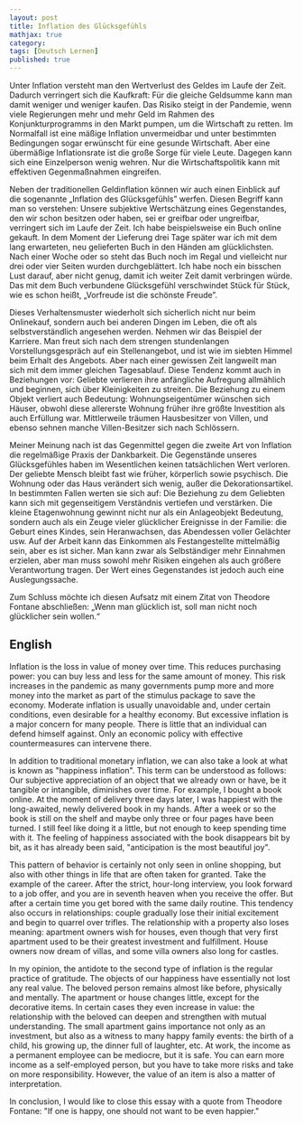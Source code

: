 ```yaml
---
layout: post
title: Inflation des Glücksgefühls
mathjax: true
category:
tags: [Deutsch Lernen]
published: true
---
```

Unter Inflation versteht man den Wertverlust des Geldes im Laufe der Zeit. Dadurch verringert sich die Kaufkraft: Für die gleiche Geldsumme kann man damit weniger und weniger kaufen. Das Risiko steigt in der Pandemie, wenn viele Regierungen mehr und mehr Geld im Rahmen des Konjunkturprogramms in den Markt pumpen, um die Wirtschaft zu retten. Im Normalfall ist eine mäßige Inflation unvermeidbar und unter bestimmten Bedingungen sogar erwünscht für eine gesunde Wirtschaft. Aber eine übermäßige Inflationsrate ist die große Sorge für viele Leute. Dagegen kann sich eine Einzelperson wenig wehren. Nur die Wirtschaftspolitik kann mit effektiven Gegenmaßnahmen eingreifen.

Neben der traditionellen Geldinflation können wir auch einen Einblick auf die sogenannte „Inflation des Glücksgefühls” werfen. Diesen Begriff kann man so verstehen: Unsere subjektive Wertschätzung eines Gegenstandes, den wir schon besitzen oder haben, sei er greifbar oder ungreifbar, verringert sich im Laufe der Zeit. Ich habe beispielsweise ein Buch online gekauft. In dem Moment der Lieferung drei Tage später war ich mit dem lang erwarteten, neu gelieferten Buch in den Händen am glücklichsten. Nach einer Woche oder so steht das Buch noch im Regal und vielleicht nur drei oder vier Seiten wurden durchgeblättert. Ich habe noch ein bisschen Lust darauf, aber nicht genug, damit ich weiter Zeit damit verbringen würde. Das mit dem Buch verbundene Glücksgefühl verschwindet Stück für Stück, wie es schon heißt, „Vorfreude ist die schönste Freude”.

Dieses Verhaltensmuster wiederholt sich sicherlich nicht nur beim Onlinekauf, sondern auch bei anderen Dingen im Leben, die oft als selbstverständlich angesehen werden. Nehmen wir das Beispiel der Karriere. Man freut sich nach dem strengen stundenlangen Vorstellungsgespräch auf ein Stellenangebot, und ist wie im siebten Himmel beim Erhalt des Angebots. Aber nach einer gewissen Zeit langweilt man sich mit dem immer gleichen Tagesablauf. Diese Tendenz kommt auch in Beziehungen vor: Geliebte verlieren ihre anfängliche Aufregung allmählich und beginnen, sich über Kleinigkeiten zu streiten. Die Beziehung zu einem Objekt verliert auch Bedeutung: Wohnungseigentümer wünschen sich Häuser, obwohl diese allererste Wohnung früher ihre größte Investition als auch Erfüllung war. Mittlerweile träumen Hausbesitzer von Villen, und ebenso sehnen manche Villen-Besitzer sich nach Schlössern. 

Meiner Meinung nach ist das Gegenmittel gegen die zweite Art von Inflation die regelmäßige Praxis der Dankbarkeit. Die Gegenstände unseres Glücksgefühles haben im Wesentlichen keinen tatsächlichen Wert verloren. Der geliebte Mensch bleibt fast wie früher, körperlich sowie psychisch. Die Wohnung oder das Haus verändert sich wenig, außer die Dekorationsartikel. In bestimmten Fallen werten sie sich auf: Die Beziehung zu dem Geliebten kann sich mit gegenseitigem Verständnis vertiefen und verstärken. Die kleine Etagenwohnung gewinnt nicht nur als ein Anlageobjekt Bedeutung, sondern auch als ein Zeuge vieler glücklicher Ereignisse in der Familie: die Geburt eines Kindes, sein Heranwachsen, das Abendessen voller Gelächter usw. Auf der Arbeit kann das Einkommen als Festangestellte mittelmäßig sein, aber es ist sicher. Man kann zwar als Selbständiger mehr Einnahmen erzielen, aber man muss sowohl mehr Risiken eingehen als auch größere Verantwortung tragen. Der Wert eines Gegenstandes ist jedoch auch eine Auslegungssache.  

Zum Schluss möchte ich diesen Aufsatz mit einem Zitat von Theodore Fontane abschließen: „Wenn man glücklich ist, soll man nicht noch glücklicher sein wollen.“

## English 

Inflation is the loss in value of money over time. This reduces purchasing power: you can buy less and less for the same amount of money. This risk increases in the pandemic as many governments pump more and more money into the market as part of the stimulus package to save the economy. Moderate inflation is usually unavoidable and, under certain conditions, even desirable for a healthy economy. But excessive inflation is a major concern for many people. There is little that an individual can defend himself against. Only an economic policy with effective countermeasures can intervene there.

In addition to traditional monetary inflation, we can also take a look at what is known as "happiness inflation". This term can be understood as follows: Our subjective appreciation of an object that we already own or have, be it tangible or intangible, diminishes over time. For example, I bought a book online. At the moment of delivery three days later, I was happiest with the long-awaited, newly delivered book in my hands. After a week or so the book is still on the shelf and maybe only three or four pages have been turned. I still feel like doing it a little, but not enough to keep spending time with it. The feeling of happiness associated with the book disappears bit by bit, as it has already been said, "anticipation is the most beautiful joy".

This pattern of behavior is certainly not only seen in online shopping, but also with other things in life that are often taken for granted. Take the example of the career. After the strict, hour-long interview, you look forward to a job offer, and you are in seventh heaven when you receive the offer. But after a certain time you get bored with the same daily routine. This tendency also occurs in relationships: couple gradually lose their initial excitement and begin to quarrel over trifles. The relationship with a property also loses meaning: apartment owners wish for houses, even though that very first apartment used to be their greatest investment and fulfillment. House owners now dream of villas, and some villa owners also long for castles.

In my opinion, the antidote to the second type of inflation is the regular practice of gratitude. The objects of our happiness have essentially not lost any real value. The beloved person remains almost like before, physically and mentally. The apartment or house changes little, except for the decorative items. In certain cases they even increase in value: the relationship with the beloved can deepen and strengthen with mutual understanding. The small apartment gains importance not only as an investment, but also as a witness to many happy family events: the birth of a child, his growing up, the dinner full of laughter, etc. At work, the income as a permanent employee can be mediocre, but it is safe. You can earn more income as a self-employed person, but you have to take more risks and take on more responsibility. However, the value of an item is also a matter of interpretation.

In conclusion, I would like to close this essay with a quote from Theodore Fontane: "If one is happy, one should not want to be even happier."